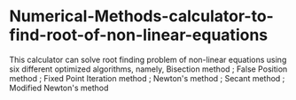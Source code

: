# Numerical-Methods-calculator-to-find-root-of-non-linear-equations
This calculator can solve root finding problem of non-linear equations using six different optimized algorithms, namely, Bisection method ; False Position method ; Fixed Point Iteration method ; Newton's method ; Secant method ;  Modified Newton's method
